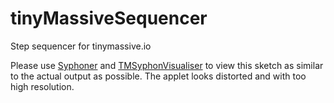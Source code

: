 # tinyMassiveSequencer
Step sequencer for tinymassive.io

Please use [Syphoner](http://www.sigmasix.ch/syphoner/) and [TMSyphonVisualiser](https://tinymassive.io/kit/TMApps.zip) to view this sketch as similar to the actual output as possible. The applet looks distorted and with too high resolution.
